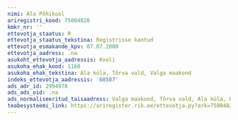 ```yaml
---
nimi: Ala Põhikool
ariregistri_kood: 75004820
kmkr_nr: ''
ettevotja_staatus: R
ettevotja_staatus_tekstina: Registrisse kantud
ettevotja_esmakande_kpv: 07.07.2000
ettevotja_aadress: .na
asukoht_ettevotja_aadressis: Kooli
asukoha_ehak_kood: 1160
asukoha_ehak_tekstina: Ala küla, Tõrva vald, Valga maakond
indeks_ettevotja_aadressis: '68507'
ads_adr_id: 2994978
ads_ads_oid: .na
ads_normaliseeritud_taisaadress: Valga maakond, Tõrva vald, Ala küla, Kooli
teabesysteemi_link: https://ariregister.rik.ee/ettevotja.py?ark=75004820&ref=rekvisiidid
---
```

